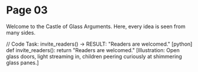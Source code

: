 # Page 03

Welcome to the Castle of Glass Arguments.
Here, every idea is seen from many sides.

// Code Task: invite_readers() → RESULT: "Readers are welcomed."
[python]
def invite_readers():
    return "Readers are welcomed."
[Illustration: Open glass doors, light streaming in, children peering curiously at shimmering glass panes.]
